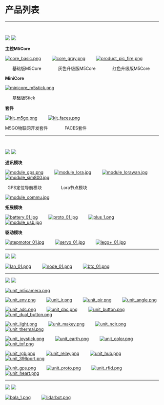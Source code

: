 # 产品列表

***

&nbsp;

<img src='assets/img/product_pics/1.jpg'> <img src='assets/img/product_pics/cores.png'>

**主控M5Core**

[![core_basic.png](http://m5-docs.oss-cn-shenzhen.aliyuncs.com/assets/img/product_pics/homepage_picture/core/core_basic_01.png)](zh_CN/core/basic)&nbsp;&nbsp;&nbsp;&nbsp;&nbsp;&nbsp;&nbsp;&nbsp;&nbsp;[![core_gray.png](http://m5-docs.oss-cn-shenzhen.aliyuncs.com/assets/img/product_pics/homepage_picture/core/core_gray_01.png)](zh_CN/core/gray)&nbsp;&nbsp;&nbsp;&nbsp;&nbsp;&nbsp;&nbsp;&nbsp;&nbsp;[![product_pic_fire.png](http://m5-docs.oss-cn-shenzhen.aliyuncs.com/assets/img/product_pics/homepage_picture/core/core_fire_01.png)](zh_CN/core/fire)

&nbsp; &nbsp; &nbsp; 基础版M5Core&nbsp; &nbsp; &nbsp; &nbsp; &nbsp; &nbsp; &nbsp; 灰色升级版M5Core&nbsp; &nbsp; &nbsp; &nbsp; &nbsp; &nbsp; &nbsp; 红色升级版M5Core

**MiniCore**

[![minicore_m5stick.png](http://m5-docs.oss-cn-shenzhen.aliyuncs.com/assets/img/product_pics/homepage_picture/core/core_m5stick_01.png)](zh_CN/core/m5stick)

&nbsp; &nbsp; &nbsp; 基础版Stick

**套件**

[![kit_m5go.png](http://m5-docs.oss-cn-shenzhen.aliyuncs.com/assets/img/product_pics/homepage_picture/core/kit_m5go_01.png)](zh_CN/core/m5go_iot_starter_kit)&nbsp;&nbsp;&nbsp;&nbsp;&nbsp;&nbsp;&nbsp;&nbsp;&nbsp;[![kit_faces.png](http://m5-docs.oss-cn-shenzhen.aliyuncs.com/assets/img/product_pics/homepage_picture/core/kit_faces_01.png)](zh_CN/core/face_kit)

M5GO物联网开发套件&nbsp; &nbsp; &nbsp; &nbsp; &nbsp; &nbsp; &nbsp; FACES套件

***

&nbsp;

<img src='assets/img/product_pics/2.jpg'> <img src='assets/img/product_pics/module.png'>

**通讯模块**

[![module_gps.png](http://m5-docs.oss-cn-shenzhen.aliyuncs.com/assets/img/product_pics/homepage_picture/module/module_gps_01.png)](zh_CN/module/gps)&nbsp;&nbsp;&nbsp;&nbsp;&nbsp;&nbsp;&nbsp;&nbsp;&nbsp;[![module_lora.jpg](http://m5-docs.oss-cn-shenzhen.aliyuncs.com/assets/img/product_pics/homepage_picture/module/module_lora_01.png)](zh_CN/module/lora)&nbsp;&nbsp;&nbsp;&nbsp;&nbsp;&nbsp;&nbsp;&nbsp;&nbsp;[![module_lorawan.jpg](http://m5-docs.oss-cn-shenzhen.aliyuncs.com/assets/img/product_pics/homepage_picture/module/module_lorawan_01.png)](zh_CN/module/lorawan)&nbsp;&nbsp;&nbsp;&nbsp;&nbsp;&nbsp;&nbsp;&nbsp;&nbsp;[![module_sim800.jpg](http://m5-docs.oss-cn-shenzhen.aliyuncs.com/assets/img/product_pics/homepage_picture/module/module_sim800_01.png)](zh_CN/module/sim800)

 &nbsp; GPS定位导航模块&nbsp; &nbsp; &nbsp; &nbsp; &nbsp; &nbsp; &nbsp; &nbsp; Lora节点模块

[![module_commu.jpg](http://m5-docs.oss-cn-shenzhen.aliyuncs.com/assets/img/product_pics/homepage_picture/module/module_commu_01.png)](zh_CN/module/commu)

**拓展模块**

[![battery_01.jpg](http://m5-docs.oss-cn-shenzhen.aliyuncs.com/assets/img/product_pics/homepage_picture/module/module_battery_01.png)](zh_CN/module/battery)&nbsp;&nbsp;&nbsp;&nbsp;&nbsp;&nbsp;&nbsp;&nbsp;&nbsp;[![proto_01.jpg](http://m5-docs.oss-cn-shenzhen.aliyuncs.com/assets/img/product_pics/homepage_picture/module/module_proto_01.png)](zh_CN/module/proto)&nbsp;&nbsp;&nbsp;&nbsp;&nbsp;&nbsp;&nbsp;&nbsp;&nbsp;[![plus_1.png](http://m5-docs.oss-cn-shenzhen.aliyuncs.com/assets/img/product_pics/homepage_picture/module/module_plus_01.png)](zh_CN/module/plus)&nbsp;&nbsp;&nbsp;&nbsp;&nbsp;&nbsp;&nbsp;&nbsp;&nbsp;[![module_usb.jpg](http://m5-docs.oss-cn-shenzhen.aliyuncs.com/assets/img/product_pics/homepage_picture/module/module_usb_01.png)](zh_CN/module/usb)

**驱动模块**

[![stepmotor_01.jpg](http://m5-docs.oss-cn-shenzhen.aliyuncs.com/assets/img/product_pics/homepage_picture/module/module_stepmotor_01.png)](zh_CN/module/stepmotor)&nbsp;&nbsp;&nbsp;&nbsp;&nbsp;&nbsp;&nbsp;&nbsp;&nbsp;[![servo_01.jpg](http://m5-docs.oss-cn-shenzhen.aliyuncs.com/assets/img/product_pics/homepage_picture/module/module_servo_01.png)](zh_CN/module/servo)&nbsp;&nbsp;&nbsp;&nbsp;&nbsp;&nbsp;&nbsp;&nbsp;&nbsp;[![lego+_01.jpg](http://m5-docs.oss-cn-shenzhen.aliyuncs.com/assets/img/product_pics/homepage_picture/module/module_lego_plus_01.png)](zh_CN/module/lego_plus)

***

<img src='assets/img/product_pics/5.jpg'> <img src='assets/img/product_pics/bases.png'>

[![lan_01.png](http://m5-docs.oss-cn-shenzhen.aliyuncs.com/assets/img/product_pics/homepage_picture/base/base_lan_01.png)](zh_CN/base/lan_base)&nbsp;&nbsp;&nbsp;&nbsp;&nbsp;&nbsp;&nbsp;&nbsp;&nbsp;[![node_01.png](http://m5-docs.oss-cn-shenzhen.aliyuncs.com/assets/img/product_pics/homepage_picture/base/base_node_01.png)](zh_CN/base/node_base)&nbsp;&nbsp;&nbsp;&nbsp;&nbsp;&nbsp;&nbsp;&nbsp;&nbsp;[![btc_01.png](http://m5-docs.oss-cn-shenzhen.aliyuncs.com/assets/img/product_pics/homepage_picture/base/base_btc_01.png)](zh_CN/base/btc_base)

<!-- [![plc_01.png](http://m5-docs.oss-cn-shenzhen.aliyuncs.com/assets/img/product_pics/homepage_picture/base/base_gps_01.png)](zh_CN/base/plc_base) -->

***

<img src='assets/img/product_pics/3.jpg'> <img src='assets/img/product_pics/unit.png'>

[![unit_m5camera.png](http://m5-docs.oss-cn-shenzhen.aliyuncs.com/assets/img/product_pics/homepage_picture/unit/unit_m5camera_01.png)](zh_CN/unit/m5camera)

[![unit_env.png](http://m5-docs.oss-cn-shenzhen.aliyuncs.com/assets/img/product_pics/homepage_picture/unit/unit_env_01.png)](zh_CN/unit/env)&nbsp;&nbsp;&nbsp;&nbsp;&nbsp;&nbsp;&nbsp;&nbsp;&nbsp;[![unit_ir.png](http://m5-docs.oss-cn-shenzhen.aliyuncs.com/assets/img/product_pics/homepage_picture/unit/unit_ir_01.png)](zh_CN/unit/ir)&nbsp;&nbsp;&nbsp;&nbsp;&nbsp;&nbsp;&nbsp;&nbsp;&nbsp;[![unit_pir.png](http://m5-docs.oss-cn-shenzhen.aliyuncs.com/assets/img/product_pics/homepage_picture/unit/unit_pir_01.png)](zh_CN/unit/pir)&nbsp;&nbsp;&nbsp;&nbsp;&nbsp;&nbsp;&nbsp;&nbsp;&nbsp;[![unit_angle.png](http://m5-docs.oss-cn-shenzhen.aliyuncs.com/assets/img/product_pics/homepage_picture/unit/unit_angle_01.png)](zh_CN/unit/angle)

[![unit_adc.png](http://m5-docs.oss-cn-shenzhen.aliyuncs.com/assets/img/product_pics/homepage_picture/unit/unit_adc_01.png)](zh_CN/unit/adc)&nbsp;&nbsp;&nbsp;&nbsp;&nbsp;&nbsp;&nbsp;&nbsp;&nbsp;[![unit_dac.png](http://m5-docs.oss-cn-shenzhen.aliyuncs.com/assets/img/product_pics/homepage_picture/unit/unit_dac_01.png)](zh_CN/unit/dac)&nbsp;&nbsp;&nbsp;&nbsp;&nbsp;&nbsp;&nbsp;&nbsp;&nbsp;[![unit_button.png](http://m5-docs.oss-cn-shenzhen.aliyuncs.com/assets/img/product_pics/homepage_picture/unit/unit_button_01.png)](zh_CN/unit/button)&nbsp;&nbsp;&nbsp;&nbsp;&nbsp;&nbsp;&nbsp;&nbsp;&nbsp;[![unit_dual_button.png](http://m5-docs.oss-cn-shenzhen.aliyuncs.com/assets/img/product_pics/homepage_picture/unit/unit_dual_button_01.png)](zh_CN/unit/dual_button)

[![unit_light.png](http://m5-docs.oss-cn-shenzhen.aliyuncs.com/assets/img/product_pics/homepage_picture/unit/unit_light_01.png)](zh_CN/unit/light)&nbsp;&nbsp;&nbsp;&nbsp;&nbsp;&nbsp;&nbsp;&nbsp;&nbsp;[![unit_makey.png](http://m5-docs.oss-cn-shenzhen.aliyuncs.com/assets/img/product_pics/homepage_picture/unit/unit_makey_01.png)](zh_CN/unit/makey)&nbsp;&nbsp;&nbsp;&nbsp;&nbsp;&nbsp;&nbsp;&nbsp;&nbsp;[![unit_ncir.png](http://m5-docs.oss-cn-shenzhen.aliyuncs.com/assets/img/product_pics/homepage_picture/unit/unit_ncir_01.png)](zh_CN/unit/ncir)&nbsp;&nbsp;&nbsp;&nbsp;&nbsp;&nbsp;&nbsp;&nbsp;&nbsp;[![unit_thermal.png](http://m5-docs.oss-cn-shenzhen.aliyuncs.com/assets/img/product_pics/homepage_picture/unit/unit_thermal_01.png)](zh_CN/unit/thermal)

[![unit_joystick.png](http://m5-docs.oss-cn-shenzhen.aliyuncs.com/assets/img/product_pics/homepage_picture/unit/unit_joystick_01.png)](zh_CN/unit/joystick)&nbsp;&nbsp;&nbsp;&nbsp;&nbsp;&nbsp;&nbsp;&nbsp;&nbsp;[![unit_earth.png](http://m5-docs.oss-cn-shenzhen.aliyuncs.com/assets/img/product_pics/homepage_picture/unit/unit_earth_01.png)](zh_CN/unit/earth)&nbsp;&nbsp;&nbsp;&nbsp;&nbsp;&nbsp;&nbsp;&nbsp;&nbsp;[![unit_color.png](http://m5-docs.oss-cn-shenzhen.aliyuncs.com/assets/img/product_pics/homepage_picture/unit/unit_color_01.png)](zh_CN/unit/color)&nbsp;&nbsp;&nbsp;&nbsp;&nbsp;&nbsp;&nbsp;&nbsp;&nbsp;[![unit_tof.png](http://m5-docs.oss-cn-shenzhen.aliyuncs.com/assets/img/product_pics/homepage_picture/unit/unit_tof_01.png)](zh_CN/unit/tof)

<!-- [![unit_heart.png](http://m5-docs.oss-cn-shenzhen.aliyuncs.com/assets/img/product_pics/homepage_picture/unit/unit_heart_01.png)](zh_CN/unit/heart) -->



[![unit_rgb.png](http://m5-docs.oss-cn-shenzhen.aliyuncs.com/assets/img/product_pics/homepage_picture/unit/unit_rgb_01.png)](zh_CN/unit/rgb)&nbsp;&nbsp;&nbsp;&nbsp;&nbsp;&nbsp;&nbsp;&nbsp;&nbsp;[![unit_relay.png](http://m5-docs.oss-cn-shenzhen.aliyuncs.com/assets/img/product_pics/homepage_picture/unit/unit_relay_01.png)](zh_CN/unit/relay)&nbsp;&nbsp;&nbsp;&nbsp;&nbsp;&nbsp;&nbsp;&nbsp;&nbsp;[![unit_hub.png](http://m5-docs.oss-cn-shenzhen.aliyuncs.com/assets/img/product_pics/homepage_picture/unit/unit_hub_01.png)](zh_CN/unit/hub)&nbsp;&nbsp;&nbsp;&nbsp;&nbsp;&nbsp;&nbsp;&nbsp;&nbsp;[![unit_396port.png](http://m5-docs.oss-cn-shenzhen.aliyuncs.com/assets/img/product_pics/homepage_picture/unit/unit_396port_01.png)](zh_CN/unit/396port)

<!-- [![unit_neopixel.png](http://m5-docs.oss-cn-shenzhen.aliyuncs.com/assets/img/product_pics/homepage_picture/unit/unit_neopixel_01.png)](zh_CN/unit/neopixel) -->

[![unit_gps.png](http://m5-docs.oss-cn-shenzhen.aliyuncs.com/assets/img/product_pics/homepage_picture/unit/unit_gps_01.png)](zh_CN/unit/gps)&nbsp;&nbsp;&nbsp;&nbsp;&nbsp;&nbsp;&nbsp;&nbsp;&nbsp;[![unit_proto.png](http://m5-docs.oss-cn-shenzhen.aliyuncs.com/assets/img/product_pics/homepage_picture/unit/unit_proto_01.png)](zh_CN/unit/proto)&nbsp;&nbsp;&nbsp;&nbsp;&nbsp;&nbsp;&nbsp;&nbsp;&nbsp;[![unit_rfid.png](http://m5-docs.oss-cn-shenzhen.aliyuncs.com/assets/img/product_pics/homepage_picture/unit/unit_rfid_01.png)](zh_CN/unit/rfid)&nbsp;&nbsp;&nbsp;&nbsp;&nbsp;&nbsp;&nbsp;&nbsp;&nbsp;[![unit_heart.png](http://m5-docs.oss-cn-shenzhen.aliyuncs.com/assets/img/product_pics/homepage_picture/unit/unit_heart_01.png)](zh_CN/unit/heart)

***

<img src='assets/img/product_pics/4.jpg'> <img src='assets/img/product_pics/application.png'>

[![bala_1.png](http://m5-docs.oss-cn-shenzhen.aliyuncs.com/assets/img/product_pics/homepage_picture/app/app_bala_01.png)](zh_CN/app/bala)&nbsp;&nbsp;&nbsp;&nbsp;&nbsp;&nbsp;&nbsp;&nbsp;&nbsp;[![lidarbot.png](http://m5-docs.oss-cn-shenzhen.aliyuncs.com/assets/img/product_pics/homepage_picture/app/app_lidarbot_01.png)](zh_CN/app/lidarbot)


<!-- <img src='assets/img/product_pics/6.jpg'> <img src='assets/img/product_pics/tool.png'>

* [M5Stack USB Downloader](zh_CN/tool/usb_downloader) -->

<!-- GitHub Buttons -->
<script async defer src="https://buttons.github.io/buttons.js"></script>
